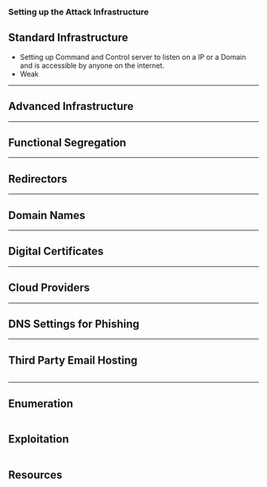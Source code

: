 ### Setting up the Attack Infrastructure

## Standard Infrastructure 
- Setting up Command and Control server to listen on a IP or a Domain and is accessible by anyone on the internet.
- Weak

------------------------------------------------------------------------

## Advanced Infrastructure 

------------------------------------------------------------------------


## Functional Segregation


------------------------------------------------------------------------

## Redirectors


------------------------------------------------------------------------

## Domain Names


------------------------------------------------------------------------

## Digital Certificates


------------------------------------------------------------------------

## Cloud Providers


------------------------------------------------------------------------

## DNS Settings for Phishing

------------------------------------------------------------------------


## Third Party Email Hosting

```markdown
```


------------------------------------------------------------------------

## Enumeration 

```markdown
```

## Exploitation 

```markdown
```

## Resources

```markdown
```